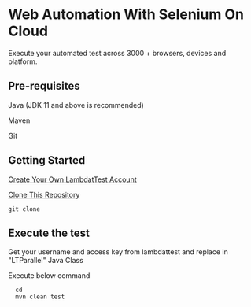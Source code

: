 
# Web Automation With Selenium On Cloud

Execute your automated test across 3000 + browsers, devices and platform.



## Pre-requisites

 Java  (JDK 11 and above is recommended)

 Maven 

 Git 


## Getting Started

[Create Your Own LambdatTest Account](https://www.lambdatest.com/register?utm_source=YouTube&utm_medium=Organic&utm_campaign=Oct30&utm_term=mo&utm_content=LT_Sign_Up)

[Clone This Repository](https://github.com/Mukesh-50/HybridFrameworkMarch2023)

```
git clone 
```



## Execute the test


Get your  username and access key from lambdattest and replace in "LTParallel" Java Class 

Execute below command

```
  cd 
  mvn clean test
```


